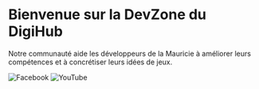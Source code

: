 # Bienvenue sur la DevZone du DigiHub

Notre communauté aide les développeurs de la Mauricie à améliorer leurs compétences et à concrétiser leurs idées de jeux.

<p align="left">
  <img alt="Facebook" src="https://img.shields.io/badge/ladevzone-blue?style=for-the-badge&logo=facebook&logoColor=%23ffffff&color=%231877f2" />
  <img alt="YouTube" src="https://img.shields.io/badge/@ladevzone-red?style=for-the-badge&logo=youtube&logoColor=%23ffffff&color=%23ff0000" />
</p>
